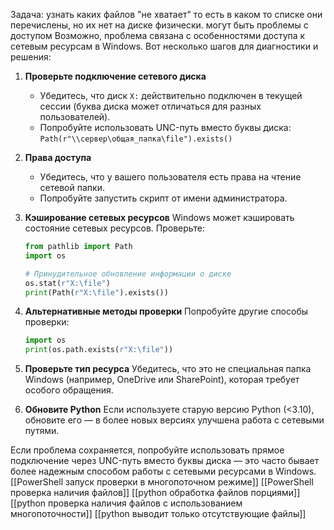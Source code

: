 Задача: узнать каких файлов "не хватает" то есть в каком то списке они перечислены, но их нет на диске физически.
могут быть проблемы с доступом
Возможно, проблема связана с особенностями доступа к сетевым ресурсам в Windows. Вот несколько шагов для диагностики и решения:

1. **Проверьте подключение сетевого диска**
   - Убедитесь, что диск `X:` действительно подключен в текущей сессии (буква диска может отличаться для разных пользователей).
   - Попробуйте использовать UNC-путь вместо буквы диска: `Path(r"\\сервер\общая_папка\file").exists()`

2. **Права доступа**
   - Убедитесь, что у вашего пользователя есть права на чтение сетевой папки.
   - Попробуйте запустить скрипт от имени администратора.

3. **Кэширование сетевых ресурсов**
   Windows может кэшировать состояние сетевых ресурсов. Проверьте:
   ```python
   from pathlib import Path
   import os

   # Принудительное обновление информации о диске
   os.stat(r"X:\file")
   print(Path(r"X:\file").exists())
   ```

4. **Альтернативные методы проверки**
   Попробуйте другие способы проверки:
   ```python
   import os
   print(os.path.exists(r"X:\file"))
   ```

5. **Проверьте тип ресурса**
   Убедитесь, что это не специальная папка Windows (например, OneDrive или SharePoint), которая требует особого обращения.

6. **Обновите Python**
   Если используете старую версию Python (<3.10), обновите его — в более новых версиях улучшена работа с сетевыми путями.

Если проблема сохраняется, попробуйте использовать прямое подключение через UNC-путь вместо буквы диска — это часто бывает более надежным способом работы с сетевыми ресурсами в Windows.
[[PowerShell запуск проверки в многопоточном режиме]]
[[PowerShell проверка наличия файлов]]
[[python обработка файлов порциями]]
[[python проверка наличия файлов с использованием многопоточности]]
[[python выводит только отсутствующие файлы]]
